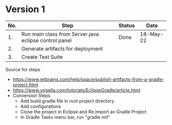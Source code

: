 # Version 1

|No. | Step | Status | Date |
|--|--|--|--|
|1.| Run main class from Server.java eclipse control panel| Done | 18-May-22 |
|2.| Generate artifacts for deployment |||
|3.| Create Test Suite|||

Source for steps
*  https://www.jetbrains.com/help/space/publish-artifacts-from-a-gradle-project.html
* https://www.vogella.com/tutorials/EclipseGradle/article.html
* Conversion Steps
	* Add build.gradle file in root project directory
	* Add configurations
	* Close the project in Eclipse and Re.import as Gradle Project
	* In Gradle Tasks menu bar, run "gradle init"